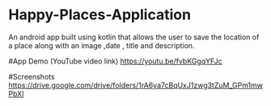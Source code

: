 # Happy-Places-Application

An android app built using kotlin that allows the user to save the location of a place along with an image ,date , title and description.


#App Demo (YouTube video link)
https://youtu.be/fvbKGgqYFJc

#Screenshots
https://drive.google.com/drive/folders/1rA6ya7cBqUxJ1zwg3tZuM_GPm1mwPbXl
